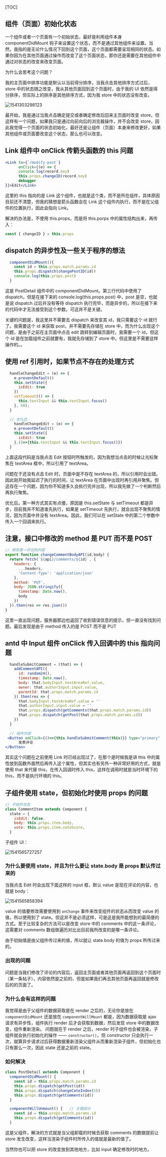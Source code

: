 [TOC]

## 组件（页面）初始化状态

一个组件或者一个页面有一个初始状态，最好是利用组件本身 componentDidMount 钩子来设置这个状态，而不是通过其他组件来设置。当然，我指的是无论什么情况下回到这个页面，这个页面都需要呈现相同的状态。如果你因为在其他页面通过操作而改变了这个页面状态，那你还是需要在其他组件中通过对状态的改变来改变页面。

为什么会思考这个问题？

我的主页面中排序功能是默认以当前得分排序，当我点击其他排序方式过后，store 中的状态随之改变，我从其他页面回到这个页面时，由于我的 UI 依然是得分排序，但实际上的排序是其他排序方式，因为我 store 中的状态没有改变。

![1541303298123](assets/1541303298123.png)

最开始，我是通过当我点击确定提交或者确定修改后回来主页面时改变 store，但这样有一个问题，如果我只是通过向前向后的浏览器操作，并不会改变 store，因此我觉得一个页面的状态初始化，最好还是让组件（页面）本身来修改更好，如果其他组件或页面要改变这个状态，那么也可以改变。



## Link 组件中 onClick 传箭头函数的 this 问题

```jsx
<Link to={`/modify-post`} 
      onClick={(e) => {
      console.log(record.key)
      this.props.changeID(record.key)
      debugger
}}>Edit</Link>
```

这里的 this 指向的是 Link 这个组件，也就是这个类，而不是所在组件，具体原因目前还不清楚，但我的猜想是箭头函数会在 Link 这个组件内执行，而不是在父组件的位置执行，因此会指向 Link。

解决的办法是，不使用 this.props，而是将 this.porps 中的属性结构出来，再传入：

```jsx
const { changeID } = this.props
```



## dispatch 的异步性及一些关于程序的想法

```jsx
  componentDidMount(){
    const id = this.props.match.params.id
    this.props.dispatch(changePostID(id))
    console.log(this.props.post)
  }
```

这是 PostDetail 组件中的 componentDidMount。第三行代码中使用了 dispatch，但是在接下来的 console.log(this.props.post) 中，post 是空，也就是说 dispatch 过后并没有等待 dispatch 执行完毕，而是异步的，所以在接下来的代码中才无法接受到这个参数。可这并不是关键。

关键的问题是，我这里并不需要去 dispatch 来改变其 id，我只需要这个 id 就行了。我需要这个 id 来获取 post，并不需要先存储在 store 中，而为什么出现这个问题，是由于之前在主页面中点击 edit 跳转到编辑页面时，我需要一个 id，但这个 id 是在加载组件之前就要有，我就先存储到了 store 中。但这里是不需要这样操作的。。



## 使用 ref 引用时，如果节点不存在的处理方式

```jsx
  handleChangeEdit = (e) => {
    e.preventDefault()
    this.setState({
      isEdit: true
    })
    setTimeout(() => {
      this.textInput && this.textInput.focus()
    }, 50);
  }
  
  // 优化后
    handleChangeEdit = (e) => {
    e.preventDefault()
    this.setState({
      isEdit: true
    },()=>{this.textInput && this.textInput.focus()})
  }
```

上面这段代码是当我点击 Edit 按钮时所触发的，因为我想当点击的时候让光标聚焦在 textArea 框中，所以引用了 textArea。

问题在于还没有点击 Edit 时，页面中是不存在 textArea 的，所以引用时会出错。因此刚开始我延迟了执行的时间，让 textArea 在页面中出现时再引用并聚焦。但这存在一个问题，因为你不知道多久会执行完并出现，所以我先做了一个判断然后再执行聚焦。

优化后。第一种方式其实有点傻，原因是 this.setState 与 setTimeout 都是异步，目前我并不知道谁先执行，如果是 setTimeout 先执行，就会出现不聚焦的情况，因为页面中并没有 textArea。因此，我们可以在 setState 中的第二个参数中传入一个回调来执行。



## 注意，接口中修改的 method 是 PUT 而不是 POST

```jsx
// 修改某一评论的内容
export function changeCommentBodyAPI(id,body) {
  return fetch(`${api}/comments/${id}`, {
    headers: {
      ...headers,
      'Content-Type': 'application/json'
    },
    method: 'PUT',
    body: JSON.stringify({
      timestamp: Date.now(),
      body
    })
  }).then(res => res.json())
}
```

这里一直出现问题，服务器那边也返回了收到错误信息的提示，但一直没有找到问题。最后发现是由于 method 传入的是 POST 而不是 PUT



## antd 中 Input 组件 onClick 传入回调中的 this 指向问题

```jsx
  handleSubmitComment = (that) => {
    addCommentAPI({
      id: random24(),
      timestamp: Date.now(),
      body: that.bodyInput.textAreaRef.value,
      owner: that.authorInput.input.value,
      parentId: that.props.match.params.id
    }).then(res => {
      that.bodyInput.textAreaRef.value = ''
      that.authorInput.input.value = ''
      that.props.dispatch(getComments(that.props.match.params.id))
      that.props.dispatch(getPost(that.props.match.params.id))
    })
  }
  
  // 组件内部
 <Button onClick={()=>{this.handleSubmitComment(this)}} type="primary" size="large">
      发表评论
</Button> 
```

其实这个问题在之前使用 Link 时已经出现过了，在那个是时候我是讲 this 中的属性放到函数外面然后再传入这个属性，但其实也有另外一种非常好用的方式，就是使用 that 来代替 this，在传入回调时传入 this，这样在调用时就是当时环境下的 this，而不是执行环境的 this。



## 子组件使用 state，但初始化时使用 props 的问题

```jsx
// 子组件状态
class CommentItem extends Component {
  state = {
    isEdit: false,
    body: this.props.item.body,
    vote: this.props.item.voteScore,
  }
```

子组件 UI：

![1541565727257](assets/1541565727257.png)

### 为什么要使用 state，并且为什么要让 state.body 是 props 默认传过来的

当我点击 Edit 时会出现下面这样的 input 框，默认 value 是现在评论的内容，也就是 body：

![1541565858394](assets/1541565858394.png)

value 的值要修改需要使用到 `onChange` 事件来改变组件的状态从而改变 value 的值，所以使用到了 state。但这并不是必须这样，可是这是我所能想到的最简便的方式。至于比较复杂的方法可以是改变 store 中的 comments 中的这一条评论，这需要对 comments 数组做遍历对比出目前我所改变的是哪一条评论。

由于初始值是由父组件传过来的值，所以就让 state.body 的值为 props 所传过来的。

### 出现的问题

问题是当我们修改了评论的内容后，返回主页面或者其他页面再返回到这个页面时（某一条帖子），内容依然是之前的，但是如果我们再去其他页面再返回就是修改后的的页面了。

### 为什么会有这样的问题

我觉得是由于父组件的数据获取是在 render 之后的，无论你是放在 `componentDidMount` 还是放在 `componentWillMount` 都是，因为数据获取是 ajax 请求有异步性，组件执行 render 后才会获取到数据，然后发现 store 中的数据改变，组件重新渲染。 问题就在于 render 之后，render 时子组件也会被渲染，子组件就会执行初始化的操作 —— `constructor()`，但 constructor 只会执行一次，就算异步请求过后获得数据重新渲染父组件从而重新渲染子组件，但初始化也只有那么一次，因此 state 还是之前的 state。

### 如何解决

```jsx
class PostDetail extends Component {
  componentDidMount() {
    const id = this.props.match.params.id
    this.props.dispatch(getPost(id))
    this.props.dispatch(changeCateIndex(5))
    this.props.dispatch(getComments(id))
  }

  componentWillUnmount() {   // 关键部分
    const id = this.props.match.params.id
    this.props.dispatch(getComments(id))
  }
```

这是父组件，解决的方式就是当父组卸载的时候去获取 comments 的数据提前让 store 发生改变，这样当渲染子组件时所传入的值就是最新的值了。

当然你也可以把 store 的改变放到其他地方，比如 input 确定修改时的地方。